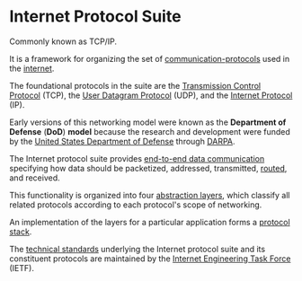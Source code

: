 # Internet Protocol Suite

Commonly known as TCP/IP.

It is a framework for organizing the set of [communication-protocols](computer-science/networking/communication-protocols) used in the [internet](internet.md).

The foundational protocols in the suite are the [Transmission Control Protocol](https://www.wikiwand.com/en/Transmission_Control_Protocol "Transmission Control Protocol") (TCP), the [User Datagram Protocol](https://www.wikiwand.com/en/User_Datagram_Protocol "User Datagram Protocol") (UDP), and the [Internet Protocol](https://www.wikiwand.com/en/Internet_Protocol "Internet Protocol") (IP).

Early versions of this networking model were known as the **Department of Defense** (**DoD**) **model** because the research and development were funded by the [United States Department of Defense](https://www.wikiwand.com/en/United_States_Department_of_Defense "United States Department of Defense") through [DARPA](https://www.wikiwand.com/en/DARPA "DARPA").

The Internet protocol suite provides [end-to-end data communication](https://www.wikiwand.com/en/End-to-end_principle "End-to-end principle") specifying how data should be packetized, addressed, transmitted, [routed](https://www.wikiwand.com/en/Routing "Routing"), and received.

This functionality is organized into four [abstraction layers](https://www.wikiwand.com/en/Abstraction_layer "Abstraction layer"), which classify all related protocols according to each protocol's scope of networking.[](https://www.wikiwand.com/en/Internet_protocol_suite#cite_note-rfc1122-1)[](https://www.wikiwand.com/en/Internet_protocol_suite#cite_note-R9Fra-2)

An implementation of the layers for a particular application forms a [protocol stack](https://www.wikiwand.com/en/Protocol_stack "Protocol stack").

The [technical standards](https://www.wikiwand.com/en/Technical_standard "Technical standard") underlying the Internet protocol suite and its constituent protocols are maintained by the [Internet Engineering Task Force](https://www.wikiwand.com/en/Internet_Engineering_Task_Force) (IETF).